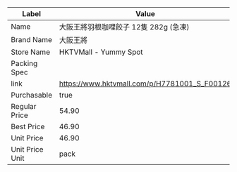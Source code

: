 | Label           | Value                                        |
| --------------- | -------------------------------------------- |
| Name            | 大阪王將羽根咖哩餃子 12隻 282g (急凍)                     |
| Brand Name      | 大阪王將                                         |
| Store Name      | HKTVMall - Yummy Spot                        |
| Packing Spec    |                                              |
| link            | https://www.hktvmall.com/p/H7781001_S_F00126 |
| Purchasable     | true                                         |
| Regular Price   | 54.90                                        |
| Best Price      | 46.90                                        |
| Unit Price      | 46.90                                        |
| Unit Price Unit | pack                                         |
